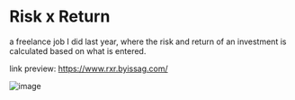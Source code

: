 # Risk x Return
a freelance job I did last year, where the risk and return of an investment is calculated based on what is entered.

link preview: https://www.rxr.byissag.com/

![image](https://user-images.githubusercontent.com/71194114/214160965-5bbf4b26-3be6-4631-8a20-473776234904.png)


